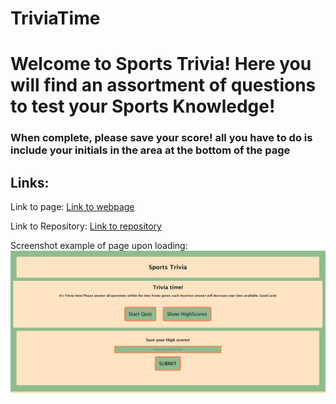 # TriviaTime


<h1>Welcome to Sports Trivia! Here you will find an assortment of questions to test your Sports Knowledge!</h1>
    <h3>When complete, please save your score! all you have to do is include your initials in the area at the bottom of the page</h3>

<h2>Links:</h2>
Link to page:
<a href="https://khernandez0810.github.io/TriviaTime/"> Link to webpage</a>

Link to Repository:
<a href="https://github.com/khernandez0810/TriviaTime"> Link to repository</a>


Screenshot example of page upon loading: 
<img src="./assets/images/Trivia.pic">